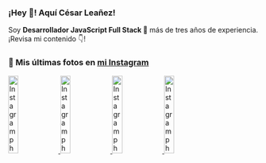 <h3>¡Hey 👋! Aquí César Leañez!</h3>

<p>Soy <strong>Desarrollador JavaScript Full Stack 🚀</strong> más de tres años de experiencia.<br />¡Revisa mi contenido 👇!</p>

### 📸 Mis últimas fotos en [mi Instagram](https://instagram.com/cele)


<a href='https://instagram.com/p/C1UpuSGLQiG' target='_blank'>
  <img width='20%' src='https://instagram.flba2-1.fna.fbcdn.net/v/t51.29350-15/412513918_1325803934584302_4400498733289087214_n.jpg?stp=dst-jpg_e15&_nc_ht=instagram.flba2-1.fna.fbcdn.net&_nc_cat=106&_nc_ohc=RzxTuG22nxEQ7kNvgG6CAF5&edm=APU89FABAAAA&ccb=7-5&oh=00_AYB7vA0f40-G4i3o6xuZXi5gBZdlKU4qJqzkHSMHPrVDnw&oe=66CC701D&_nc_sid=bc0c2c' alt='Instagram photo' />
</a>
<a href='https://instagram.com/p/CzMY3lzxgmx' target='_blank'>
  <img width='20%' src='https://instagram.flba2-1.fna.fbcdn.net/v/t51.29350-15/398916226_819142863293745_2426123683154743297_n.webp?stp=dst-jpg_e35&_nc_ht=instagram.flba2-1.fna.fbcdn.net&_nc_cat=109&_nc_ohc=XOcSS63QhJEQ7kNvgF7a24l&_nc_gid=2e321a790a2e437d88d20bd834a8dd03&edm=APU89FABAAAA&ccb=7-5&oh=00_AYAd-CWRvr3q98eDpbcVQGSZn66mtiehFU3WCVCdOMWJ2Q&oe=66CC6F0C&_nc_sid=bc0c2c' alt='Instagram photo' />
</a>
<a href='https://instagram.com/p/CygbQv4uqxM' target='_blank'>
  <img width='20%' src='https://instagram.flba2-1.fna.fbcdn.net/v/t51.29350-15/391525959_236593062741789_5868561716480810596_n.webp?stp=dst-jpg_e35&_nc_ht=instagram.flba2-1.fna.fbcdn.net&_nc_cat=109&_nc_ohc=-jtDeLjq5_sQ7kNvgE7uv8h&edm=APU89FABAAAA&ccb=7-5&oh=00_AYDVdGflgkFFsEWXbWyblcwf-0WFFaNX5ZvygJxvH_EaPg&oe=66CC7548&_nc_sid=bc0c2c' alt='Instagram photo' />
</a>
<a href='https://instagram.com/p/CxTmOF6vN8M' target='_blank'>
  <img width='20%' src='https://instagram.flba2-1.fna.fbcdn.net/v/t51.29350-15/378565944_323878180141713_8920720304536029091_n.jpg?stp=dst-jpg_e15&_nc_ht=instagram.flba2-1.fna.fbcdn.net&_nc_cat=109&_nc_ohc=3gf5WLfYGJYQ7kNvgHjXhWS&edm=APU89FABAAAA&ccb=7-5&oh=00_AYDwNScW-orcYOdUxdirBrjOVubhHTwIjCqdOz8uJWoyhA&oe=66CC6F12&_nc_sid=bc0c2c' alt='Instagram photo' />
</a>
